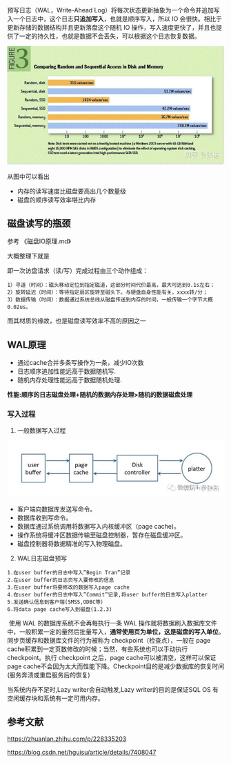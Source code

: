 预写日志（WAL，Write-Ahead Log）将每次状态更新抽象为一个命令并追加写入一个日志中，这个日志**只追加写入**，也就是顺序写入，所以 IO 会很快。相比于更新存储的数据结构并且更新落盘这个随机 IO 操作，写入速度更快了，并且也提供了一定的持久性，也就是数据不会丢失，可以根据这个日志恢复数据。



![image-20210421203206824](https://raw.githubusercontent.com/VanniAmor/ImgBed/master/image-20210421203206824.png)



从图中可以看出

- 内存的读写速度比磁盘要高出几个数量级
- 磁盘的顺序读写效率堪比内存



## 磁盘读写的瓶颈

参考 《磁盘IO原理.md》

大概整理下就是

即一次访盘请求（读/写）完成过程由三个动作组成：

```text
1）寻道（时间）：磁头移动定位到指定磁道，这部分时间代价最高，最大可达到0.1s左右；
2）旋转延迟（时间）：等待指定扇区旋转至磁头下。与硬盘自身性能有关，xxxx转/分；
3）数据传输（时间）：数据通过系统总线从磁盘传送到内存的时间，一般传输一个字节大概0.02us。
```

而其材质的缘故，也是磁盘读写效率不高的原因之一



## WAL原理



- 通过cache合并多条写操作为一条，减少IO次数
- 日志顺序追加性能远高于数据随机写.
- 随机内存处理性能远高于数据随机处理.

**性能:顺序的日志磁盘处理+随机的数据内存处理>随机的数据磁盘处理**



### 写入过程



1. 一般数据写入过程

![image-20210421210546070](https://raw.githubusercontent.com/VanniAmor/ImgBed/master/image-20210421210546070.png)

- 客户端向数据库发送写命令。
- 数据库收到写命令。
- 数据库通过系统调用将数据写入内核缓冲区（page cache)。
- 操作系统将缓冲区数据传输至磁盘控制器，暂存在磁盘缓冲区。
- 磁盘控制器将数据精准的写入物理磁盘。



2. WAL日志磁盘预写

```text
1.在user buffer的日志中写入”Begin Tran”记录
2.在user buffer的日志页写入要修改的信息
3.在user buffer将要修改的数据写入page cache
4.在user buffer的日志中写入”Commit”记录,将user buffer的日志写入platter
5.发送确认信息到客户端(SMSS,ODBC等）
6.将data page cache写入到磁盘(1.2.3)
```

​	使用 WAL 的数据库系统不会再每执行一条 WAL 操作就将数据刷入数据库文件中，一般积累一定的量然后批量写入，**通常使用页为单位，这是磁盘的写入单位**。 同步页缓存和数据库文件的行为被称为 checkpoint（检查点），一般在 page cache积累到一定页数修改的时候；当然，有些系统也可以手动执行 checkpoint。执行 checkpoint 之后，page cache可以被清空，这样可以保证page cache不会因为太大而性能下降。Checkpoint目的是减少数据库的恢复时间(服务奔溃或重启服务后的恢复)

当系统内存不足时,Lazy writer会自动触发,Lazy writer的目的是保证SQL OS 有空闲缓存块和系统有一定可用内存。





## 参考文献

https://zhuanlan.zhihu.com/p/228335203

https://blog.csdn.net/hguisu/article/details/7408047